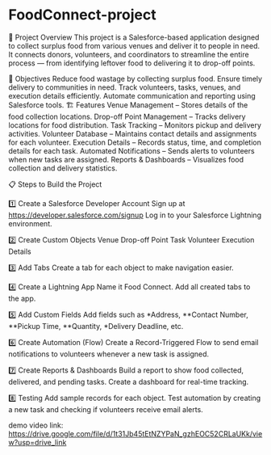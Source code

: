 # FoodConnect-project
📌 Project Overview
This project is a Salesforce-based application designed to collect surplus food from various venues and deliver it to people in need.
It connects donors, volunteers, and coordinators to streamline the entire process — from identifying leftover food to delivering it to drop-off points.

🎯 Objectives
Reduce food wastage by collecting surplus food.
Ensure timely delivery to communities in need.
Track volunteers, tasks, venues, and execution details efficiently.
Automate communication and reporting using Salesforce tools.
🏗 Features
Venue Management – Stores details of the food collection locations.
Drop-off Point Management – Tracks delivery locations for food distribution.
Task Tracking – Monitors pickup and delivery activities.
Volunteer Database – Maintains contact details and assignments for each volunteer.
Execution Details – Records status, time, and completion details for each task.
Automated Notifications – Sends alerts to volunteers when new tasks are assigned.
Reports & Dashboards – Visualizes food collection and delivery statistics.

📋 Steps to Build the Project

1️⃣ Create a Salesforce Developer Account
Sign up at https://developer.salesforce.com/signup
Log in to your Salesforce Lightning environment.

2️⃣ Create Custom Objects
Venue
Drop-off Point
Task
Volunteer
Execution Details

3️⃣ Add Tabs
Create a tab for each object to make navigation easier.

4️⃣ Create a Lightning App
Name it Food Connect.
Add all created tabs to the app.

5️⃣ Add Custom Fields
Add fields such as *Address, **Contact Number, **Pickup Time, **Quantity, *Delivery Deadline, etc.

6️⃣ Create Automation (Flow)
Create a Record-Triggered Flow to send email notifications to volunteers whenever a new task is assigned.

7️⃣ Create Reports & Dashboards
Build a report to show food collected, delivered, and pending tasks.
Create a dashboard for real-time tracking.

8️⃣ Testing
Add sample records for each object.
Test automation by creating a new task and checking if volunteers receive email alerts.

demo video link:
https://drive.google.com/file/d/1t31Jb45tEtNZYPaN_gzhEOC52CRLaUKk/view?usp=drive_link
